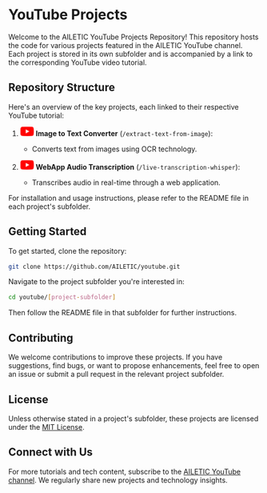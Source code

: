 [yt_logo]: https://github.com/AILETIC/youtube/blob/main/images/youtube_logo.png

# YouTube Projects

Welcome to the AILETIC YouTube Projects Repository! This repository hosts the code for various projects featured in the AILETIC YouTube channel. Each project is stored in its own subfolder and is accompanied by a link to the corresponding YouTube video tutorial.

## Repository Structure

Here's an overview of the key projects, each linked to their respective YouTube tutorial:

1. [![Youtube Link][yt_logo]](https://youtu.be/ZrgXMu4VcIs) **Image to Text Converter** (`/extract-text-from-image`):
   - Converts text from images using OCR technology.

2. [![Youtube Link][yt_logo]](https://youtu.be/_jUEEX3Fn-8) **WebApp Audio Transcription** (`/live-transcription-whisper`):
   - Transcribes audio in real-time through a web application.

For installation and usage instructions, please refer to the README file in each project's subfolder.

## Getting Started

To get started, clone the repository:

```bash
git clone https://github.com/AILETIC/youtube.git
```

Navigate to the project subfolder you're interested in:

```bash
cd youtube/[project-subfolder]
```

Then follow the README file in that subfolder for further instructions.

## Contributing

We welcome contributions to improve these projects. If you have suggestions, find bugs, or want to propose enhancements, feel free to open an issue or submit a pull request in the relevant project subfolder.

## License

Unless otherwise stated in a project's subfolder, these projects are licensed under the [MIT License](LICENSE).

## Connect with Us

For more tutorials and tech content, subscribe to the [AILETIC YouTube channel](https://www.youtube.com/ailetic). We regularly share new projects and technology insights.

